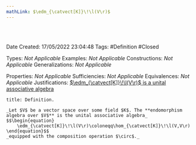 ```yaml
---
mathLink: $\edm_{\catvect[K]}\!\l(V\r)$
---
```


<br />
<br />

Date Created: 17/05/2022 23:04:48
Tags: #Definition #Closed

Types: _Not Applicable_
Examples: _Not Applicable_
Constructions: _Not Applicable_
Generalizations: _Not Applicable_

Properties: _Not Applicable_
Sufficiencies: _Not Applicable_
Equivalences: _Not Applicable_
Justifications: [$\edm_{\catvect[K]}\!\l(V\r)$ is a unital associative algebra](Set%20of%20endomorphisms%20over%20a%20vector%20space%20form%20a%20unital%20associative%20algebra.md)

``` ad-Definition
title: Definition.

_Let $V$ be a vector space over some field $K$. The **endomorphism algebra over $V$** is the unital associative algebra_
$$\begin{equation}
    \edm_{\catvect[K]}\!\l(V\r)\coloneqq\hom_{\catvect[K]}\!\l(V,V\r)
\end{equation}$$
_equipped with the composition operation $\circ$._

```
